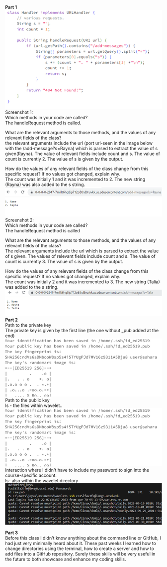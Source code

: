   **Part 1**<br>
![Image](Lab2_P1_SS_class.png)<br>
Screenshot 1:<br>
Which methods in your code are called?<br>
The handleRequest method is called.<br>

What are the relevant arguments to those methods, and the values of any relevant fields of the class?<br>
the relevant arguments include the url (port url-seen in the image below with the /add-message?s=Rayna) which is parsed to extract the value of s given(Rayna). The value of relevant fields include count and s. The value of count is currently 2. The value of s is given by the output.<br>

How do the values of any relevant fields of the class change from this specific request? If no values got changed, explain why.<br>
The count was initially 1 and it was incremented to 2. The new string (Rayna) was also added to the s string.<br>
 ![Image](Lab2_P1_SS.png)<br>
Screenshot 2:<br>
Which methods in your code are called?<br>
The handleRequest method is called <br>

What are the relevant arguments to those methods, and the values of any relevant fields of the class?<br>
The relevant arguments include the url which is parsed to extract the value of s given. The values of relevant fields include count and s. The value of count is currently 3. The value of s is given by the output.<br>

How do the values of any relevant fields of the class change from this specific request? If no values got changed, explain why.<br>
The count was initially 2 and it was incremented to 3. The new string (Talia) was added to the s string.<br>
 ![Image](Lab2_P1_SS1.png)<br>
 **Part 2**<br>
 Path to the private key<br>
 The private key is given by the first line (the one without _pub added at the end)<br>
 ![Image](Lab2_P1_PubK.png)<br>
 Path to the public key<br> 
 ls - the files within wavelet.. <br>
 ![Image](Lab2_P1_PubK.png)<br>
 Interaction where I didn't have to include my password to sign into the course-specific account.<br>
 ls- also within the wavelet directory<br>
 ![Image](Lab2_P2_No_Pass.png)<br>
 
 **Part 3** <br>
 Before this class I didn't know anything about the command line or GitHub, I had just very minimally heard about it. These past weeks I learned how to change directories using the terminal, how to create a server and how to add files into a GitHub repository. Surely these skills will be very useful in the future to both showcase and enhance my coding skills. 
 
